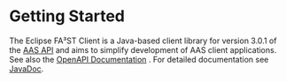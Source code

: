 # Getting Started

The Eclipse FA³ST Client is a Java-based client library for version 3.0.1 of the [AAS API](https://github.com/admin-shell-io/aas-specs-api/tree/v3.0.1) and aims to simplify development of AAS client applications.
See also the [OpenAPI Documentation](https://app.swaggerhub.com/apis/Plattform_i40/Entire-API-Collection/V3.0.1) .
For detailed documentation see [JavaDoc](https://javadoc.io/doc/org.eclipse.digitaltwin.fa3st.client/core/latest/index.html).